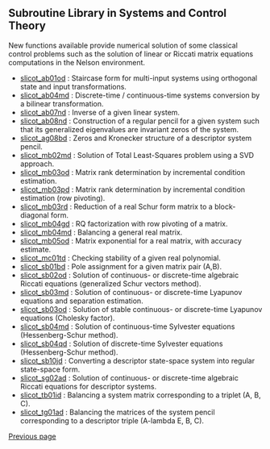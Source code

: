 ## Subroutine Library in Systems and Control Theory

New functions available provide numerical solution of some classical control problems such as the solution of linear or Riccati matrix equations computations in the Nelson environment.


* [slicot_ab01od](/help/en_US/slicot_ab01od.html) : Staircase form for multi-input systems using orthogonal state and input transformations. 
* [slicot_ab04md](/help/en_US/slicot_ab04md.html) : Discrete-time / continuous-time systems conversion by a bilinear transformation. 
* [slicot_ab07nd](/help/en_US/slicot_ab07nd.html) : Inverse of a given linear system. 
* [slicot_ab08nd](/help/en_US/slicot_ab08nd.html) : Construction of a regular pencil for a given system such that its generalized eigenvalues are invariant zeros of the system. 
* [slicot_ag08bd](/help/en_US/slicot_ag08bd.html) : Zeros and Kronecker structure of a descriptor system pencil. 
* [slicot_mb02md](/help/en_US/slicot_mb02md.html) : Solution of Total Least-Squares problem using a SVD approach. 
* [slicot_mb03od](/help/en_US/slicot_mb03od.html) : Matrix rank determination by incremental condition estimation. 
* [slicot_mb03pd](/help/en_US/slicot_mb03pd.html) : Matrix rank determination by incremental condition estimation (row pivoting). 
* [slicot_mb03rd](/help/en_US/slicot_mb03rd.html) : Reduction of a real Schur form matrix to a block-diagonal form. 
* [slicot_mb04gd](/help/en_US/slicot_mb04gd.html) : RQ factorization with row pivoting of a matrix. 
* [slicot_mb04md](/help/en_US/slicot_mb04md.html) : Balancing a general real matrix. 
* [slicot_mb05od](/help/en_US/slicot_mb05od.html) : Matrix exponential for a real matrix, with accuracy estimate. 
* [slicot_mc01td](/help/en_US/slicot_mc01td.html) : Checking stability of a given real polynomial. 
* [slicot_sb01bd](/help/en_US/slicot_sb01bd.html) : Pole assignment for a given matrix pair (A,B). 
* [slicot_sb02od](/help/en_US/slicot_sb02od.html) : Solution of continuous- or discrete-time algebraic Riccati equations (generalized Schur vectors method). 
* [slicot_sb03md](/help/en_US/slicot_sb03md.html) : Solution of continuous- or discrete-time Lyapunov equations and separation estimation. 
* [slicot_sb03od](/help/en_US/slicot_sb03od.html) : Solution of stable continuous- or discrete-time Lyapunov equations (Cholesky factor). 
* [slicot_sb04md](/help/en_US/slicot_sb04md.html) : Solution of continuous-time Sylvester equations (Hessenberg-Schur method). 
* [slicot_sb04qd](/help/en_US/slicot_sb04qd.html) : Solution of discrete-time Sylvester equations (Hessenberg-Schur method). 
* [slicot_sb10jd](/help/en_US/slicot_sb10jd.html) : Converting a descriptor state-space system into regular state-space form. 
* [slicot_sg02ad](/help/en_US/slicot_sg02ad.html) : Solution of continuous- or discrete-time algebraic Riccati equations for descriptor systems. 
* [slicot_tb01id](/help/en_US/slicot_tb01id.html) : Balancing a system matrix corresponding to a triplet (A, B, C). 
* [slicot_tg01ad](/help/en_US/slicot_tg01ad.html) : Balancing the matrices of the system pencil corresponding to a descriptor triple (A-lambda E, B, C). 

[Previous page](FEATURES.md)
